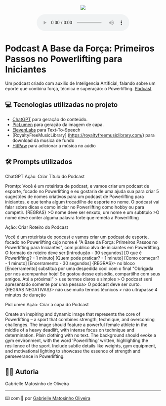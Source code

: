 <p align="center">
<img 
    src="https://images.piclumen.com/normal/20250115/11/bafe5ce2716a48d58d2e44993f712170.webp"
</p>

<div align="center">
    <audio src="output/podcast_editado.MP3" controls title="Podcast editado"></audio>
</div>

# Podcast A Base da Força: Primeiros Passos no Powerlifting para Iniciantes

Um podcast criado com auxilio de Inteligencia Artificial, falando sobre um eporte que combina força, técnica e superação: o Powerlifting. 
                [Podcast](output/pod_final.mp3)

## 💻 Tecnologias utilizadas no projeto

- [ChatGPT](https://chat.openai.com/) para geração do conteúdo.
- [PicLumen](https://piclumen.com/app/) para geração da imagem de capa.
- [ElevenLabs](https://beta.elevenlabs.io/) para Text-To-Speech
- [RoyaltyFreeMusicLibrary] (https://royaltyfreemusiclibrary.com/) para download da musica de fundo
- [HitPaw](https://online.hitpaw.com.br/add-music-to-audio-online.html) para adicionar a música no aúdio

## 🛠️ Prompts utilizados 

ChatGPT
Ação: Criar Título do Podcast 	

Promtp: Você é um roteirista de podcast, e vamos criar um podcast de esporte, focado no Powerlifting e eu gostaria de uma ajuda sua para criar 5 sugestões de nomes criativos para um podcast de Powerlifting para iniciantes, e que tenha algum trocadilho de esporte no nome. O podcast vai falar sobre dicas e como iniciar no Powerlifting como hobby ou para competir. {REGRAS} >O nome deve ser enxuto, um nome e um subtítulo >O nome deve conter alguma palavra forte que remeta a Powerlifting

Ação: Criar Roteiro do Podcast

Você é um roteirista de podcast e vamos criar um podcast de esporte, focado no Powerlifting cujo nome é "A Base da Força: Primeiros Passos no Powerlifting para Iniciantes", com público alvo de iniciantes em Powerlifting. O formato do roteiro deve ser:[Introdução - 30 segundos] [O que é Powerlifting? - 1 minuto] [Quem pode praticar? - 1 minuto] [Como começar? - 1 minuto] [Encerramento - 30 segundos]  {REGRAS}> no bloco [Encerramento] substitua por uma despedida cool com o final "Obrigada por nos acompanhar hoje! Se gostou desse episódio, compartilhe com seus amigos. Até a próxima!" > use termos claros e simples > O podcast será apresentado somente por uma pessoa> O podcast deve ser curto. {REGRAS NEGATIVAS}> não use muito termos técnicos > não ultrapasse 4 minutos de duração

PicLumen
Ação: Criar a capa do Podcast

Create an inspiring and dynamic image that represents the core of Powerlifting – a sport that combines strength, technique, and overcoming challenges. The image should feature a powerful female athlete in the middle of a heavy deadlift, with intense focus on technique and determination. Plain clothing with no text. The background should evoke a gym environment, with the word 'Powerlifting' written, highlighting the resilience of the sport. Include subtle details like weights, gym equipment, and motivational lighting to showcase the essence of strength and perseverance in Powerlifting. 

## 👨‍💻 Autoria
Gabrielle Matosinho de Oliveira

---

⌨️ com 💜 por [Gabrielle Matosinho Oliveira](https://github.com/GabrielleMatosinhoOliveira)
